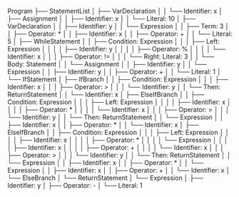 Program
├── StatementList
│   ├── VarDeclaration
│   │   └── Identifier: x
│   ├── Assignment
│   │   ├── Identifier: x
│   │   └── Literal: 10
│   ├── VarDeclaration
│   │   ├── Identifier: y
│   │   └── Expression
│   │         ├── Term: 3
│   │         ├── Operator: *
│   │         ├── Identifier: x
│   │         ├── Operator: +
│   │         └── Literal: 5
│   ├── WhileStatement
│   │   ├── Condition: Expression
│   │   │   ├── Left: Expression
│   │   │   │    ├── Identifier: y
│   │   │   │    ├── Operator: %
│   │   │   │    └── Identifier: x
│   │   │   ├── Operator: !=
│   │   │   └── Right: Literal: 3
│   │   └── Body: Statement
│   │         └── Assignment
│   │              ├── Identifier: y
│   │              └── Expression
│   │                    ├── Identifier: y
│   │                    ├── Operator: +
│   │                    └── Literal: 1
│   └── IfStatement
│       ├── IfBranch
│       │   ├── Condition: Expression
│       │   │   ├── Identifier: x
│       │   │   ├── Operator: >
│       │   │   └── Identifier: y
│       │   └── Then: ReturnStatement
│       │         └── Identifier: x
│       ├── ElseIfBranch
│       │   ├── Condition: Expression
│       │   │   ├── Left: Expression
│       │   │   │    ├── Identifier: x
│       │   │   │    ├── Operator: *
│       │   │   │    └── Identifier: x
│       │   │   ├── Operator: >
│       │   │   └── Identifier: y
│       │   └── Then: ReturnStatement
│       │         └── Expression
│       │               ├── Identifier: x
│       │               ├── Operator: *
│       │               └── Identifier: x
│       ├── ElseIfBranch
│       │   ├── Condition: Expression
│       │   │   ├── Left: Expression
│       │   │   │    ├── Identifier: x
│       │   │   │    ├── Operator: *
│       │   │   │    └── Expression
│       │   │   │           ├── Identifier: x
│       │   │   │           ├── Operator: +
│       │   │   │           └── Identifier: x
│       │   │   ├── Operator: >
│       │   │   └── Identifier: y
│       │   └── Then: ReturnStatement
│       │         └── Expression
│       │               ├── Identifier: x
│       │               ├── Operator: *
│       │               └── Expression
│       │                      ├── Identifier: x
│       │                      ├── Operator: +
│       │                      └── Identifier: x
│       └── ElseBranch
│             └── ReturnStatement
│                   └── Expression
│                         ├── Identifier: y
│                         ├── Operator: -
│                         └── Literal: 1
